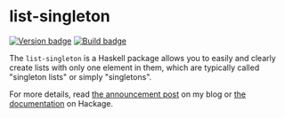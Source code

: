 # list-singleton

[![Version badge][]][version]
[![Build badge][]][build]

The `list-singleton` is a Haskell package allows you to easily and clearly
create lists with only one element in them, which are typically called
"singleton lists" or simply "singletons".

For more details, read [the announcement post][] on my blog or [the
documentation][] on Hackage.

[Version badge]: https://img.shields.io/hackage/v/list-singleton
[version]: https://hackage.haskell.org/package/list-singleton
[Build badge]: https://img.shields.io/travis/tfausak/list-singleton
[build]: https://travis-ci.org/tfausak/list-singleton
[the announcement post]: https://taylor.fausak.me/2019/09/07/list-singleton/
[the documentation]: https://hackage.haskell.org/package/list-singleton
